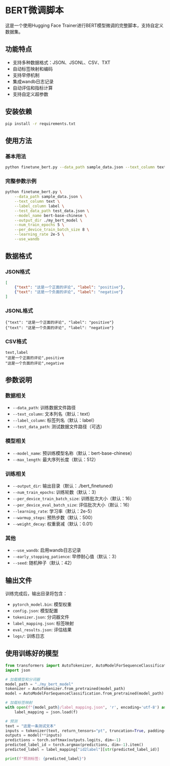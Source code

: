 # BERT微调脚本

这是一个使用Hugging Face Trainer进行BERT模型微调的完整脚本，支持自定义数据集。

## 功能特点

- 支持多种数据格式：JSON、JSONL、CSV、TXT
- 自动标签映射和编码
- 支持早停机制
- 集成wandb日志记录
- 自动评估和指标计算
- 支持自定义超参数

## 安装依赖

```bash
pip install -r requirements.txt
```

## 使用方法

### 基本用法

```bash
python finetune_bert.py --data_path sample_data.json --text_column text --label_column label
```

### 完整参数示例

```bash
python finetune_bert.py \
    --data_path sample_data.json \
    --text_column text \
    --label_column label \
    --test_data_path test_data.json \
    --model_name bert-base-chinese \
    --output_dir ./my_bert_model \
    --num_train_epochs 5 \
    --per_device_train_batch_size 8 \
    --learning_rate 2e-5 \
    --use_wandb
```

## 数据格式

### JSON格式
```json
[
    {"text": "这是一个正面的评论", "label": "positive"},
    {"text": "这是一个负面的评论", "label": "negative"}
]
```

### JSONL格式
```jsonl
{"text": "这是一个正面的评论", "label": "positive"}
{"text": "这是一个负面的评论", "label": "negative"}
```

### CSV格式
```csv
text,label
"这是一个正面的评论",positive
"这是一个负面的评论",negative
```

## 参数说明

### 数据相关
- `--data_path`: 训练数据文件路径
- `--text_column`: 文本列名（默认：text）
- `--label_column`: 标签列名（默认：label）
- `--test_data_path`: 测试数据文件路径（可选）

### 模型相关
- `--model_name`: 预训练模型名称（默认：bert-base-chinese）
- `--max_length`: 最大序列长度（默认：512）

### 训练相关
- `--output_dir`: 输出目录（默认：./bert_finetuned）
- `--num_train_epochs`: 训练轮数（默认：3）
- `--per_device_train_batch_size`: 训练批次大小（默认：16）
- `--per_device_eval_batch_size`: 评估批次大小（默认：16）
- `--learning_rate`: 学习率（默认：2e-5）
- `--warmup_steps`: 预热步数（默认：500）
- `--weight_decay`: 权重衰减（默认：0.01）

### 其他
- `--use_wandb`: 启用wandb日志记录
- `--early_stopping_patience`: 早停耐心值（默认：3）
- `--seed`: 随机种子（默认：42）

## 输出文件

训练完成后，输出目录将包含：
- `pytorch_model.bin`: 模型权重
- `config.json`: 模型配置
- `tokenizer.json`: 分词器文件
- `label_mapping.json`: 标签映射
- `eval_results.json`: 评估结果
- `logs/`: 训练日志

## 使用训练好的模型

```python
from transformers import AutoTokenizer, AutoModelForSequenceClassification
import json

# 加载模型和分词器
model_path = "./my_bert_model"
tokenizer = AutoTokenizer.from_pretrained(model_path)
model = AutoModelForSequenceClassification.from_pretrained(model_path)

# 加载标签映射
with open(f"{model_path}/label_mapping.json", 'r', encoding='utf-8') as f:
    label_mapping = json.load(f)

# 预测
text = "这是一条测试文本"
inputs = tokenizer(text, return_tensors="pt", truncation=True, padding=True)
outputs = model(**inputs)
predictions = torch.softmax(outputs.logits, dim=-1)
predicted_label_id = torch.argmax(predictions, dim=-1).item()
predicted_label = label_mapping["id2label"][str(predicted_label_id)]

print(f"预测标签: {predicted_label}")
```
